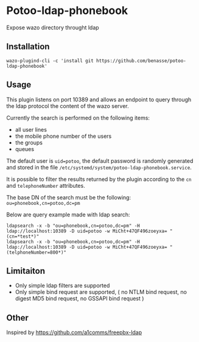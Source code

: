 # Potoo-ldap-phonebook
Expose wazo directory throught ldap

## Installation
```
wazo-plugind-cli -c 'install git https://github.com/benasse/potoo-ldap-phonebook'
```

## Usage
This plugin listens on port 10389 and allows an endpoint to query through the ldap protocol the content of the wazo server.

Currently the search is performed on the following items:
- all user lines
- the mobile phone number of the users
- the groups
- queues

The default user is `uid=potoo`, the default password is randomly generated and stored in the file `/etc/systemd/system/potoo-ldap-phonebook.service`.

It is possible to filter the results returned by the plugin according to the `cn` and `telephoneNumber` attributes.

The base DN of the search must be the following: `ou=phonebook,cn=potoo,dc=pm`

Below are query example made with ldap search:
```
ldapsearch -x -b "ou=phonebook,cn=potoo,dc=pm" -H ldap://localhost:10389 -D uid=potoo -w MiCht+47QF496zoeyxa= "(cn=*test*)"
ldapsearch -x -b "ou=phonebook,cn=potoo,dc=pm" -H ldap://localhost:10389 -D uid=potoo -w MiCht+47QF496zoeyxa= "(telphoneNumber=800*)"
```

## Limitaiton
* Only simple ldap filters are supported
* Only simple bind request are supported, ( no NTLM bind request, no digest MD5 bind request, no GSSAPI bind request )

## Other
Inspired by https://github.com/a1comms/freepbx-ldap
